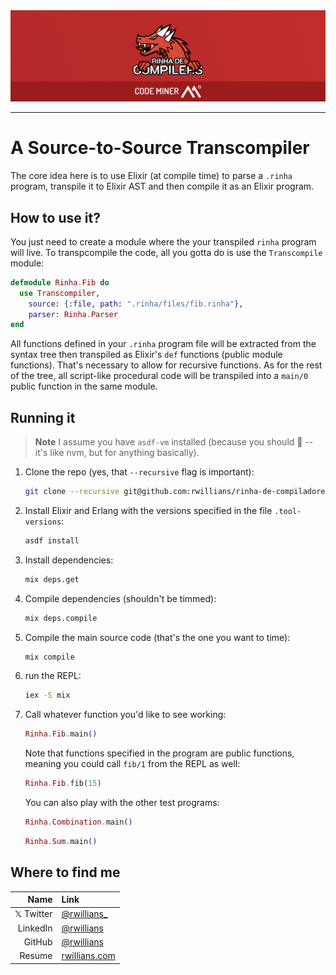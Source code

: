 <div align="center">
  <a href="https://github.com/aripiprazole/rinha-de-compiler" alt="Link para o repositório da Rinha de Compiladores" target="_blank">
    <img src="https://raw.githubusercontent.com/aripiprazole/rinha-de-compiler/main/img/banner.png" alt="Logo da Rinha de Compilers">
  </a>
</div>

---

# A Source-to-Source Transcompiler

The core idea here is to use Elixir (at compile time) to parse a `.rinha` program, transpile it to Elixir AST and then compile it as an Elixir program.

## How to use it?

You just need to create a module where the your transpiled `rinha` program will live. To transpcompile the code, all you gotta do is use the `Transcompile` module:

```elixir
defmodule Rinha.Fib do
  use Transcompiler,
    source: {:file, path: ".rinha/files/fib.rinha"},
    parser: Rinha.Parser
end

```

All functions defined in your `.rinha` program file will be extracted from the syntax tree then transpiled as Elixir's `def` functions (public module functions). That's necessary to allow for recursive functions. As for the rest of the tree, all script-like procedural code will be transpiled into a `main/0` public function in the same module.


## Running it

> **Note**
> I assume you have `asdf-vm` installed (because you should 👀 -- it's like nvm, but for anything basically).

1.  Clone the repo (yes, that `--recursive` flag is important):

    ```sh
    git clone --recursive git@github.com:rwillians/rinha-de-compiladores.git
    ```

2.  Install Elixir and Erlang with the versions specified in the file `.tool-versions`:

    ```sh
    asdf install
    ```

3.  Install dependencies:

    ```sh
    mix deps.get
    ```

4.  Compile dependencies (shouldn't be timmed):

    ```sh
    mix deps.compile
    ```

5.  Compile the main source code (that's the one you want to time):

    ```sh
    mix compile
    ```

6.  run the REPL:

    ```sh
    iex -S mix
    ```

7.  Call whatever function you'd like to see working:

    ```elixir
    Rinha.Fib.main()
    ```

    Note that functions specified in the program are public functions, meaning you could call `fib/1` from the REPL as well:

    ```elixir
    Rinha.Fib.fib(15)
    ```

    You can also play with the other test programs:

    ```elixir
    Rinha.Combination.main()
    ```

    ```elixir
    Rinha.Sum.main()
    ```


## Where to find me

|      Name | Link                                                 |
|----------:|:-----------------------------------------------------|
| 𝕏 Twitter | [@rwillians_](https://twitter.com/rwillians_)        |
|  LinkedIn | [@rwillians](https://www.linkedin.com/in/rwillians/) |
|    GitHub | [@rwillians](https://github.com/rwillians)           |
|    Resume | [rwillians.com](https://rwillians.com/resume)        |
